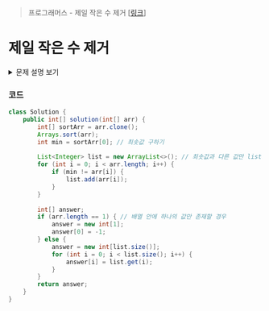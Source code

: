 > 프로그래머스 - 제일 작은 수 제거 [[링크](https://school.programmers.co.kr/learn/courses/30/lessons/12935)]

# 제일 작은 수 제거

<details markdown="1">
<summary>문제 설명 보기</summary>
<img src = "https://user-images.githubusercontent.com/86038910/185558141-fec90f65-f5d7-43b8-9254-e178d4c605ae.png">
</details>

### 코드
```java
class Solution {
    public int[] solution(int[] arr) {
        int[] sortArr = arr.clone();
        Arrays.sort(arr);
        int min = sortArr[0]; // 최솟값 구하기
        
        List<Integer> list = new ArrayList<>(); // 최솟값과 다른 값만 list에 추가
        for (int i = 0; i < arr.length; i++) {
            if (min != arr[i]) {
                list.add(arr[i]);
            }
        }
        
        int[] answer;
        if (arr.length == 1) { // 배열 안에 하나의 값만 존재할 경우
            answer = new int[1];
            answer[0] = -1;
        } else {
            answer = new int[list.size()];
            for (int i = 0; i < list.size(); i++) {
                answer[i] = list.get(i);
            }
        }
        return answer;
    }
}
```

